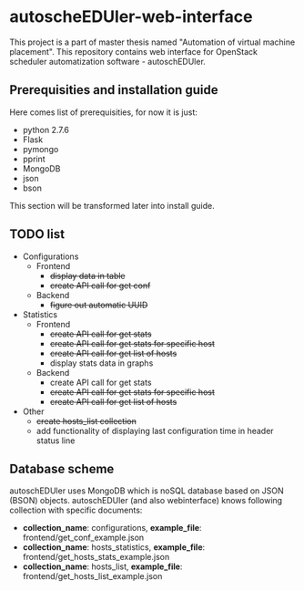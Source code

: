 # autoscheEDUler-web-interface

This project is a part of master thesis named "Automation of virtual machine placement". 
This repository contains web interface for OpenStack scheduler automatization software - autoschEDUler.

## Prerequisities and installation guide

Here comes list of prerequisities, for now it is just:
* python 2.7.6
* Flask
* pymongo
* pprint
* MongoDB
* json
* bson

This section will be transformed later into install guide.

## TODO list

* Configurations
  * Frontend
    * ~~display data in table~~
    * ~~create API call for get conf~~
  * Backend
    * ~~figure out automatic UUID~~
* Statistics
  * Frontend
    * ~~create API call for get stats~~
    * ~~create API call for get stats for specific host~~
    * ~~create API call for get list of hosts~~
    * display stats data in graphs
  * Backend
    * create API call for get stats
    * ~~create API call for get stats for specific host~~
    * ~~create API call for get list of hosts~~
* Other
  * ~~create hosts_list collection~~
  * add functionality of displaying last configuration time in header status line
    
## Database scheme
autoschEDUler uses MongoDB which is noSQL database based on JSON (BSON) objects. autoschEDUler (and also webinterface) knows following collection with specific documents:
* __collection_name__: configurations, __example_file__: frontend/get_conf_example.json
* __collection_name__: hosts_statistics, __example_file__: frontend/get_hosts_stats_example.json
* __collection_name__: hosts_list, __example_file__: frontend/get_hosts_list_example.json
